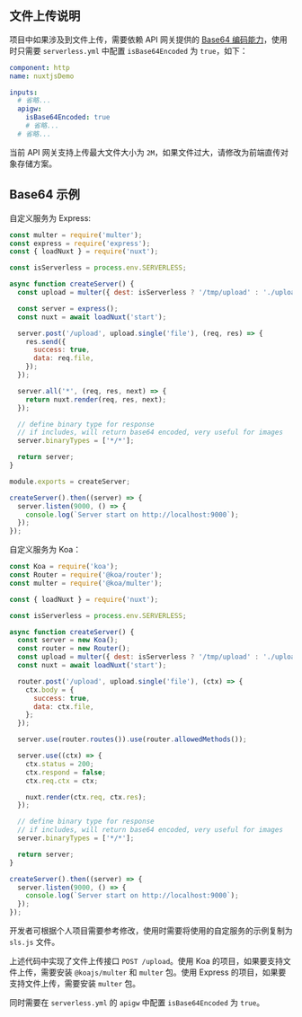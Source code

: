 ## 文件上传说明

项目中如果涉及到文件上传，需要依赖 API 网关提供的 [Base64 编码能力](https://cloud.tencent.com/document/product/628/51799)，使用时只需要 `serverless.yml` 中配置 `isBase64Encoded` 为 `true`，如下：

```yaml
component: http
name: nuxtjsDemo

inputs:
  # 省略...
  apigw:
    isBase64Encoded: true
    # 省略...
  # 省略...
```

当前 API 网关支持上传最大文件大小为 `2M`，如果文件过大，请修改为前端直传对象存储方案。

## Base64 示例

自定义服务为 Express:

```js
const multer = require('multer');
const express = require('express');
const { loadNuxt } = require('nuxt');

const isServerless = process.env.SERVERLESS;

async function createServer() {
  const upload = multer({ dest: isServerless ? '/tmp/upload' : './upload' });

  const server = express();
  const nuxt = await loadNuxt('start');

  server.post('/upload', upload.single('file'), (req, res) => {
    res.send({
      success: true,
      data: req.file,
    });
  });

  server.all('*', (req, res, next) => {
    return nuxt.render(req, res, next);
  });

  // define binary type for response
  // if includes, will return base64 encoded, very useful for images
  server.binaryTypes = ['*/*'];

  return server;
}

module.exports = createServer;

createServer().then((server) => {
  server.listen(9000, () => {
    console.log(`Server start on http://localhost:9000`);
  });
});
```

自定义服务为 Koa：

```js
const Koa = require('koa');
const Router = require('@koa/router');
const multer = require('@koa/multer');

const { loadNuxt } = require('nuxt');

const isServerless = process.env.SERVERLESS;

async function createServer() {
  const server = new Koa();
  const router = new Router();
  const upload = multer({ dest: isServerless ? '/tmp/upload' : './upload' });
  const nuxt = await loadNuxt('start');

  router.post('/upload', upload.single('file'), (ctx) => {
    ctx.body = {
      success: true,
      data: ctx.file,
    };
  });

  server.use(router.routes()).use(router.allowedMethods());

  server.use((ctx) => {
    ctx.status = 200;
    ctx.respond = false;
    ctx.req.ctx = ctx;

    nuxt.render(ctx.req, ctx.res);
  });

  // define binary type for response
  // if includes, will return base64 encoded, very useful for images
  server.binaryTypes = ['*/*'];

  return server;
}

createServer().then((server) => {
  server.listen(9000, () => {
    console.log(`Server start on http://localhost:9000`);
  });
});
```

开发者可根据个人项目需要参考修改，使用时需要将使用的自定服务的示例复制为 `sls.js` 文件。

上述代码中实现了文件上传接口 `POST /upload`。使用 Koa 的项目，如果要支持文件上传，需要安装 `@koajs/multer` 和 `multer` 包。使用 Express 的项目，如果要支持文件上传，需要安装 `multer` 包。

同时需要在 `serverless.yml` 的 `apigw` 中配置 `isBase64Encoded` 为 `true`。
